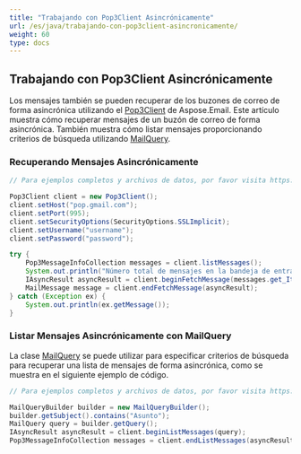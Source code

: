 ```yaml
---
title: "Trabajando con Pop3Client Asincrónicamente"
url: /es/java/trabajando-con-pop3client-asincronicamente/
weight: 60
type: docs
---
```


## **Trabajando con Pop3Client Asincrónicamente**

Los mensajes también se pueden recuperar de los buzones de correo de forma asincrónica utilizando el [Pop3Client](https://reference.aspose.com/email/java/com.aspose.email/pop3client/) de Aspose.Email. Este artículo muestra cómo recuperar mensajes de un buzón de correo de forma asincrónica. También muestra cómo listar mensajes proporcionando criterios de búsqueda utilizando [MailQuery](https://reference.aspose.com/email/java/com.aspose.email/mailquery/).

### **Recuperando Mensajes Asincrónicamente**

~~~Java
// Para ejemplos completos y archivos de datos, por favor visita https://github.com/aspose-email/Aspose.Email-for-Java

Pop3Client client = new Pop3Client();
client.setHost("pop.gmail.com");
client.setPort(995);
client.setSecurityOptions(SecurityOptions.SSLImplicit);
client.setUsername("username");
client.setPassword("password");

try {
    Pop3MessageInfoCollection messages = client.listMessages();
    System.out.println("Número total de mensajes en la bandeja de entrada:" + messages.size());
    IAsyncResult asyncResult = client.beginFetchMessage(messages.get_Item(0).getSequenceNumber());
    MailMessage message = client.endFetchMessage(asyncResult);
} catch (Exception ex) {
    System.out.println(ex.getMessage());
}
~~~

### **Listar Mensajes Asincrónicamente con MailQuery**

La clase [MailQuery](https://reference.aspose.com/email/java/com.aspose.email/mailquery/) se puede utilizar para especificar criterios de búsqueda para recuperar una lista de mensajes de forma asincrónica, como se muestra en el siguiente ejemplo de código.

~~~Java
// Para ejemplos completos y archivos de datos, por favor visita https://github.com/aspose-email/Aspose.Email-for-Java

MailQueryBuilder builder = new MailQueryBuilder();
builder.getSubject().contains("Asunto");
MailQuery query = builder.getQuery();
IAsyncResult asyncResult = client.beginListMessages(query);
Pop3MessageInfoCollection messages = client.endListMessages(asyncResult);
~~~